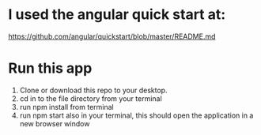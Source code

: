 # I used the angular quick start at: 
https://github.com/angular/quickstart/blob/master/README.md

# Run this app
1. Clone or download this repo to your desktop.
2. cd in to the file directory from your terminal
3. run npm install from terminal
4. run npm start also in your terminal, this should open the application in a new browser window